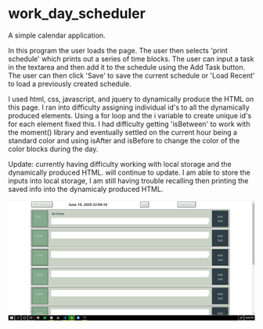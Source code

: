 # work_day_scheduler
A simple calendar application.

In this program the user loads the page.  The user then selects 'print schedule' which prints out a series of time blocks.  The user can input a task in the textarea and then add it to the schedule using the Add Task button.  The user can then click 'Save' to save the current schedule or 'Load Recent' to load a previously created schedule.

I used html, css, javascript, and jquery to dynamically produce the HTML on this page.  I ran into difficulty assigning individual id's to all the dynamically produced elements.  Using a for loop and the i variable to create unique id's  for each element fixed this.  I had difficulty getting 'isBetween' to work with the moment() library and eventually settled on the current hour being a standard color and using isAfter and isBefore to change the color of the color blocks during the day.  

Update: currently having difficulty working with local storage and the dynamically produced HTML.  will continue to update.  I am able to store the inputs into local storage, I am still having trouble recalling then printing the saved info into the dynamicaly produced HTML.

<img src="screenshot.png">
